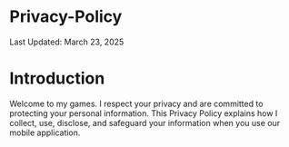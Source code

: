 # Privacy-Policy
Last Updated: March 23, 2025

# Introduction
Welcome to my games. I respect your privacy and are committed to protecting your personal information. This Privacy Policy explains how I collect, use, disclose, and safeguard your information when you use our mobile application.

